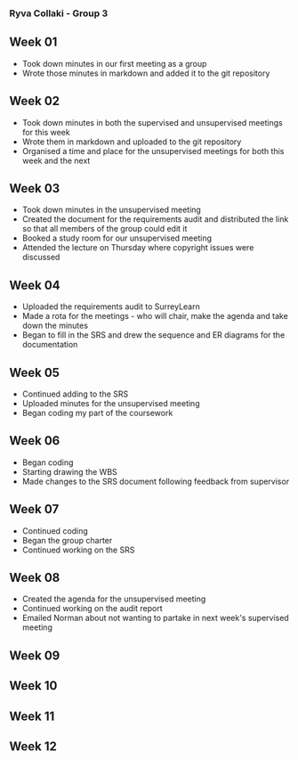 ### Ryva Collaki - Group 3

## Week 01

  - Took down minutes in our first meeting as a group
  - Wrote those minutes in markdown and added it to the git repository

## Week 02

  - Took down minutes in both the supervised and unsupervised meetings for this week
  - Wrote them in markdown and uploaded to the git repository
  - Organised a time and place for the unsupervised meetings for both this week and the next

## Week 03

  - Took down minutes in the unsupervised meeting
  - Created the document for the requirements audit and distributed the link so that all members of the group could edit it
  - Booked a study room for our unsupervised meeting
  - Attended the lecture on Thursday where copyright issues were discussed

## Week 04

  - Uploaded the requirements audit to SurreyLearn
  - Made a rota for the meetings - who will chair, make the agenda and take down the minutes
  - Began to fill in the SRS and drew the sequence and ER diagrams for the documentation

## Week 05

  - Continued adding to the SRS
  - Uploaded minutes for the unsupervised meeting
  - Began coding my part of the coursework

## Week 06

  - Began coding
  - Starting drawing the WBS
  - Made changes to the SRS document following feedback from supervisor

## Week 07

  - Continued coding
  - Began the group charter
  - Continued working on the SRS

## Week 08

  - Created the agenda for the unsupervised meeting
  - Continued working on the audit report
  - Emailed Norman about not wanting to partake in next week's supervised meeting

## Week 09


## Week 10

## Week 11

## Week 12
